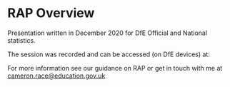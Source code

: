 # RAP Overview

Presentation written in December 2020 for DfE Official and National statistics.

The session was recorded and can be accessed (on DfE devices) at: 

For more information see our guidance on RAP or get in touch with me at cameron.race@education.gov.uk
